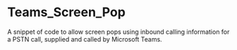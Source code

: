 # Teams_Screen_Pop
A snippet of code to allow screen pops using inbound calling information for a PSTN call, supplied and called by Microsoft Teams.
